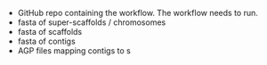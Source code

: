 - GitHub repo containing the workflow. The workflow needs to run. 
- fasta of super-scaffolds / chromosomes
- fasta of scaffolds
- fasta of contigs
- AGP files mapping contigs to s